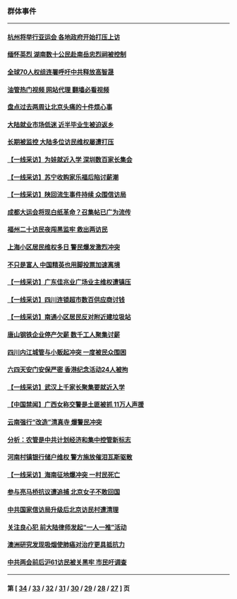 ### 群体事件
---
#### [杭州将举行亚运会 各地政府开始打压上访](../../pages/ncid279/n14059747.md?08280445) 
#### [缅怀英烈 湖南数十公民赴南岳忠烈祠被控制](../../pages/ncid279/n14055318.md?08280445) 
#### [全球70人权组连署呼吁中共释放高智晟](../../pages/ncid279/n14055054.md?08280445) 
#### [油管热门视频 网站代理 翻墙必看视频](http://138.2.39.72:81/youtube.html?epic-marker?08280445)
#### [盘点过去两周让北京头痛的十件烦心事](../../pages/ncid279/n14052654.md?08280445) 
#### [大陆就业市场低迷 近半毕业生被迫返乡](../../pages/ncid279/n14050945.md?08280445) 
#### [长期被监控 大陆多位访民维权屡遭打压](../../pages/ncid279/n14049331.md?08280445) 
#### [【一线采访】为娃就近入学 深圳数百家长集会](../../pages/ncid279/n14044246.md?08280445) 
#### [【一线采访】苏宁收购家乐福后陷讨薪潮](../../pages/ncid279/n14042224.md?08280445) 
#### [【一线采访】陕回流生事件持续 众围信访局](../../pages/ncid279/n14040242.md?08280445) 
#### [成都大运会将现白纸革命？召集帖已广为流传](../../pages/ncid279/n14033119.md?08280445) 
#### [福州二十访民夜闯黑监牢 救出两访民](../../pages/ncid279/n14031617.md?08280445) 
#### [上海小区居民维权多日 警民爆发激烈冲突](../../pages/ncid279/n14029221.md?08280445) 
#### [不只是富人 中国精英也用脚投票加速离境](../../pages/ncid279/n14029086.md?08280445) 
#### [【一线采访】广东佳兆业广场业主维权遭镇压](../../pages/ncid279/n14028175.md?08280445) 
#### [【一线采访】四川连锁超市数百供应商讨钱](../../pages/ncid279/n14025102.md?08280445) 
#### [【一线采访】南通小区居民反对附近建垃圾站](../../pages/ncid279/n14021690.md?08280445) 
#### [唐山钢铁企业停产欠薪 数千工人聚集讨薪](../../pages/ncid279/n14017404.md?08280445) 
#### [四川内江城管与小贩起冲突 一度被民众围困](../../pages/ncid279/n14015922.md?08280445) 
#### [六四天安门安保严密 香港纪念活动24人被拘](../../pages/ncid279/n14009800.md?08280445) 
#### [【一线采访】武汉上千家长聚集要就近入学](../../pages/ncid279/n14009497.md?08280445) 
#### [【中国禁闻】广西女称交警是土匪被抓 11万人声援](../../pages/ncid279/n14006869.md?08280445) 
#### [云南强行“改造”清真寺 爆警民冲突](../../pages/ncid279/n14005561.md?08280445) 
#### [分析：农管是中共计划经济和集中控管新标志](../../pages/ncid279/n14000665.md?08280445) 
#### [河南村镇银行储户维权 警方施放催泪瓦斯驱散](../../pages/ncid279/n13998750.md?08280445) 
#### [【一线采访】海南征地爆冲突 一村民死亡](../../pages/ncid279/n13989137.md?08280445) 
#### [参与亮马桥抗议遭追捕 北京女子不敢回国](../../pages/ncid279/n13985420.md?08280445) 
#### [中共国家信访局升级后北京访民村遭清理](../../pages/ncid279/n13984826.md?08280445) 
#### [关注良心犯 前大陆律师发起“一人一推”活动](../../pages/ncid279/n13980524.md?08280445) 
#### [澳洲研究发现吸烟使肺癌对治疗更具抵抗力](../../pages/ncid279/n13977762.md?08280445) 
#### [中共两会前后沪61访民被关黑牢 市民吁调查](../../pages/ncid279/n13976054.md?08280445) 

---
#### 第 [ [34](./34.md?08280445) / [33](./33.md?08280445) / [32](./32.md?08280445) / [31](./31.md?08280445) / [30](./30.md?08280445) / [29](./29.md?08280445) / [28](./28.md?08280445) / [27](./27.md?08280445) ] 页
